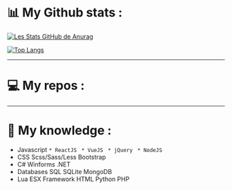 # 📊 My Github stats :

[![Les Stats GitHub de Anurag](https://github-readme-stats.vercel.app/api?username=YannisBnb&show_icons=true&theme=github_dark)](https://github.com/anuraghazra/github-readme-stats)

[![Top Langs](https://github-readme-stats.vercel.app/api/top-langs/?username=YannisBnb&theme=github_dark)](https://github.com/anuraghazra/github-readme-stats)

----------------

# 💻 My repos :

----------------

# 💼 My knowledge :

* Javascript
`* ReactJS `
`* VueJS `
`* jQuery `
`* NodeJS `
* CSS
Scss/Sass/Less
Bootstrap
* C#
Winforms
.NET
* Databases
SQL
SQLite
MongoDB
* Lua
ESX Framework
HTML
Python
PHP

